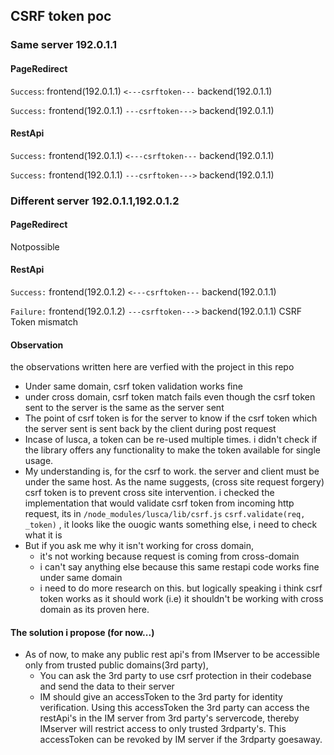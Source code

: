 ## CSRF token poc

### Same server 192.0.1.1
#### PageRedirect
`Success`: frontend(192.0.1.1)  `<---csrftoken---` backend(192.0.1.1)

`Success:` frontend(192.0.1.1)  `---csrftoken--->` backend(192.0.1.1)

#### RestApi
`Success:` frontend(192.0.1.1)  `<---csrftoken---` backend(192.0.1.1)

`Success:` frontend(192.0.1.1)  `---csrftoken--->` backend(192.0.1.1)

### Different server 192.0.1.1,192.0.1.2
#### PageRedirect
Notpossible

#### RestApi
`Success:` frontend(192.0.1.2)  `<---csrftoken---` backend(192.0.1.1)

`Failure:` frontend(192.0.1.2)  `---csrftoken--->` backend(192.0.1.1)
    CSRF Token mismatch



#### Observation
the observations written here are verfied with the project in this repo

 - Under same domain, csrf token validation works fine
 - under cross domain, csrf token match fails even though the csrf token sent to the server is the same as the server sent
 - The point of csrf token is for the server to know if the csrf token which the server sent is sent back by the client during post request
 - Incase of lusca, a token can be re-used multiple times. i didn't check if the library offers any functionality to make the token available for single usage.
 - My understanding is, for the csrf to work. the server and client must be under the same host. As the name suggests, (cross site request forgery)  csrf token is to prevent cross site intervention. i checked the implementation that would validate csrf token from incoming http request, its in `/node_modules/lusca/lib/csrf.js` `csrf.validate(req, _token)` , it looks like the ouogic wants something else, i need to check what it is
 - But if you ask me why it isn't working for cross domain, 
    - it's not working because request is coming from cross-domain 
    - i can't say anything else because this same restapi code works fine under same domain
    - i need to do more research on this. but logically speaking i think csrf token works as it should work (i.e) it shouldn't be working with cross domain as its proven here. 

#### The solution i propose (for now...)
- As of now, to make any public rest api's from IMserver to be accessible only from trusted public domains(3rd party),
    - You can ask the 3rd party to use csrf protection in their codebase and send the data to their server
    - IM should give an accessToken to the 3rd party for identity verification. Using this accessToken the 3rd party can access the restApi's in the IM server from 3rd party's servercode, thereby IMserver will restrict access to only trusted 3rdparty's. This accessToken can be revoked by IM server if the 3rdparty goesaway.




